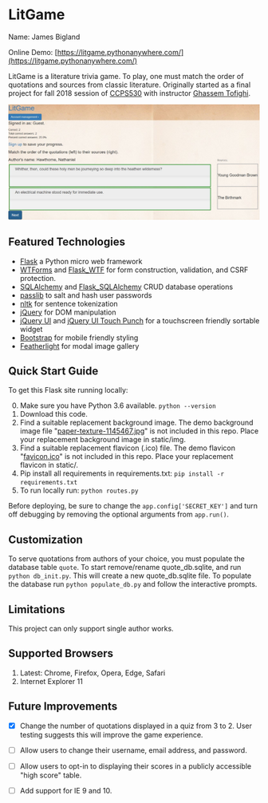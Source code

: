# LitGame

Name: James Bigland

Online Demo: [https://litgame.pythonanywhere.com/](https://litgame.pythonanywhere.com/)

LitGame is a literature trivia game. To play, one must match the order of quotations and sources from classic literature. Originally started as a final project for fall 2018 session of [CCPS530](https://ce-online.ryerson.ca/ce/calendar/default.aspx?id=5&section=course&mode=course&ccode=CCPS+530) with instructor [Ghassem Tofighi](https://ghassem.com/).

![screenshot of game in progress](screenshot.jpg "Screenshot of game in progress")

## Featured Technologies

* [Flask](http://flask.pocoo.org/docs/1.0/) a Python micro web framework
* [WTForms](https://wtforms.readthedocs.io/en/stable/) and [Flask_WTF](https://flask-wtf.readthedocs.io/en/stable/) for form construction, validation, and CSRF protection.
* [SQLAlchemy](https://www.sqlalchemy.org/) and [Flask_SQLAlchemy](http://flask-sqlalchemy.pocoo.org/2.3/) CRUD database operations
* [passlib](https://passlib.readthedocs.io/en/stable/) to salt and hash user passwords
* [nltk](https://www.nltk.org/) for sentence tokenization 
* [jQuery](https://jquery.com/) for DOM manipulation
* [jQuery UI](https://jqueryui.com/) and [jQuery UI Touch Punch](http://touchpunch.furf.com/) for a touchscreen friendly sortable widget
* [Bootstrap](https://getbootstrap.com/) for mobile friendly styling
* [Featherlight](https://github.com/noelboss/featherlight) for modal image gallery

## Quick Start Guide

To get this Flask site running locally:

0. Make sure you have Python 3.6 available. `python --version`
1. Download this code.
2. Find a suitable replacement background image. The demo background image file "[paper-texture-1145467.jpg](https://www.freeimages.com/photo/paper-texture-1145467)" is not included in this repo. Place your replacement background image in static/img.
3. Find a suitable replacement flavicon (.ico) file. The demo flavicon "[favicon.ico](https://www.freefavicon.com/freefavicons/objects/iconinfo/stylized-book-152-171437.html)" is not included in this repo. Place your replacement flavicon in static/.
4. Pip install all requirements in requirements.txt: `pip install -r requirements.txt`
5. To run locally run: `python routes.py`

Before deploying, be sure to change the `app.config['SECRET_KEY']` and turn off debugging by removing the optional arguments from `app.run()`.

## Customization
To serve quotations from authors of your choice, you must populate the database table `quote`. To start remove/rename quote_db.sqlite, and run `python db_init.py`. This will create a new quote_db.sqlite file. To populate the database run `python populate_db.py` and follow the interactive prompts.

## Limitations
This project can only support single author works.

## Supported Browsers
1. Latest: Chrome, Firefox, Opera, Edge, Safari
2. Internet Explorer 11

## Future Improvements
* [x] Change the number of quotations displayed in a quiz from 3 to 2. User testing suggests this will improve the game experience.

* [ ] Allow users to change their username, email address, and password.

* [ ] Allow users to opt-in to displaying their scores in a publicly accessible "high score" table.

* [ ] Add support for IE 9 and 10.
